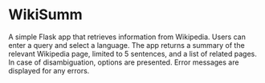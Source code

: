 # WikiSumm
A simple Flask app that retrieves information from Wikipedia. Users can enter a query and select a language. The app returns a summary of the relevant Wikipedia page, limited to 5 sentences, and a list of related pages. In case of disambiguation, options are presented. Error messages are displayed for any errors.
